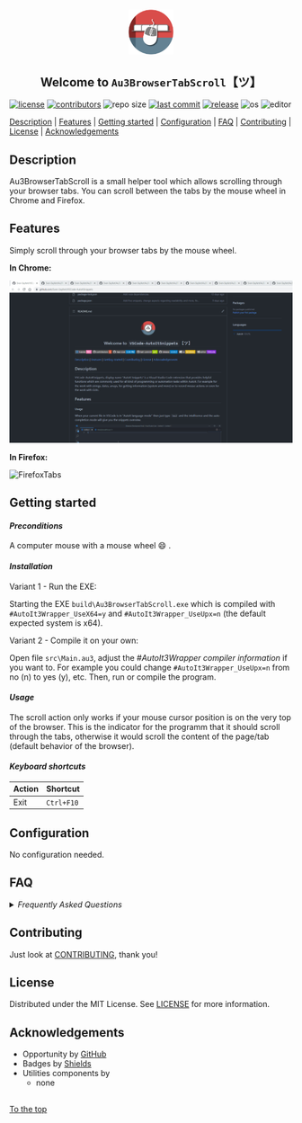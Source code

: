 #####

<p align="center">
    <img src="media/images/icon.png" width="80" />
    <h2 align="center">Welcome to <code>Au3BrowserTabScroll</code>【ツ】</h2>
</p>

[![license](https://img.shields.io/badge/license-MIT-ff69b4.svg?style=flat-square&logo=spdx)](https://github.com/Sven-Seyfert/Au3BrowserTabScroll/blob/main/LICENSE.md)
[![contributors](https://img.shields.io/github/contributors/Sven-Seyfert/Au3BrowserTabScroll.svg?style=flat-square&logo=github)](https://github.com/Sven-Seyfert/Au3BrowserTabScroll/graphs/contributors)
![repo size](https://img.shields.io/github/repo-size/Sven-Seyfert/Au3BrowserTabScroll.svg?style=flat-square&logo=github)
[![last commit](https://img.shields.io/github/last-commit/Sven-Seyfert/Au3BrowserTabScroll.svg?style=flat-square&logo=github)](https://github.com/Sven-Seyfert/Au3BrowserTabScroll/commits/main)
[![release](https://img.shields.io/github/release/Sven-Seyfert/Au3BrowserTabScroll.svg?style=flat-square&logo=github)](https://github.com/Sven-Seyfert/Au3BrowserTabScroll/releases/latest)
![os](https://img.shields.io/badge/os-windows-yellow.svg?style=flat-square&logo=windows)
![editor](https://img.shields.io/badge/editor-VSCode-blueviolet.svg?style=flat-square&logo=visual-studio-code)

[Description](#description) | [Features](#features) | [Getting started](#getting-started) | [Configuration](#configuration) | [FAQ](#faq) | [Contributing](#contributing) | [License](#license) | [Acknowledgements](#acknowledgements)

## Description

Au3BrowserTabScroll is a small helper tool which allows scrolling through your browser tabs. You can scroll between the tabs by the mouse wheel in Chrome and Firefox.

## Features

Simply scroll through your browser tabs by the mouse wheel.

**In Chrome:**

![ChromeTabs](media/screenshots/chromeTabs.gif)

**In Firefox:**

![FirefoxTabs](media/screenshots/firefoxTabs.gif)

## Getting started

#### *Preconditions*

A computer mouse with a mouse wheel 😄 .

#### *Installation*

Variant 1 - Run the EXE:

Starting the EXE `build\Au3BrowserTabScroll.exe` which is compiled with `#AutoIt3Wrapper_UseX64=y` and `#AutoIt3Wrapper_UseUpx=n` (the default expected system is x64).

Variant 2 - Compile it on your own:

Open file `src\Main.au3`, adjust the *#AutoIt3Wrapper compiler information* if you want to. For example you could change `#AutoIt3Wrapper_UseUpx=n` from no (n) to yes (y), etc.
Then, run or compile the program.

#### *Usage*

The scroll action only works if your mouse cursor position is on the very top of the browser. This is the indicator for the programm that it should scroll through the tabs, otherwise it would scroll the content of the page/tab (default behavior of the browser).

#### *Keyboard shortcuts*

| Action | Shortcut   |
| :---   | :---       |
| Exit   | `Ctrl+F10` |

## Configuration

No configuration needed.

## FAQ

<details>
<summary><i>Frequently Asked Questions</i></summary><br>

  <details>
  <summary><code>1. How to [...]</code></summary><p>

  **Q:** Is there a frequently asked question already?<br>
  **A:** No, not yet.

  <br></p></details>

  <details>
  <summary><code>2. How to [...]</code></summary><p>

  **Q:** [...]?<br>
  **A:** [...].

  <br></p></details>

</details>

## Contributing

Just look at [CONTRIBUTING](https://github.com/Sven-Seyfert/Au3BrowserTabScroll/blob/main/docs/CONTRIBUTING.md), thank you!

## License

Distributed under the MIT License. See [LICENSE](https://github.com/Sven-Seyfert/Au3BrowserTabScroll/blob/main/LICENSE.md) for more information.

## Acknowledgements

- Opportunity by [GitHub](https://github.com)
- Badges by [Shields](https://shields.io)
- Utilities components by
  - none

##

[To the top](#)

